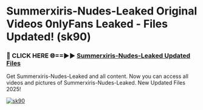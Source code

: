 # Summerxiris-Nudes-Leaked Original Videos 0nlyFans Leaked - Files Updated! (sk90)

<h3>🔴 CLICK HERE 🌐==►► <a href="https://tinyurl.com/yc6ubb5a" rel="nofollow">Summerxiris-Nudes-Leaked Updated Files</a></h3>

Get Summerxiris-Nudes-Leaked and all content. Now you can access all videos and pictures of Summerxiris-Nudes-Leaked. New Updated Files 2025!

[![sk90](https://i.imgur.com/7eu0CRL.gif)](https://tinyurl.com/yc6ubb5a)
